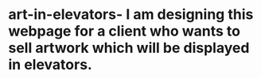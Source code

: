 # art-in-elevators- I am designing this webpage for a client who wants to sell artwork which will be displayed in elevators.
